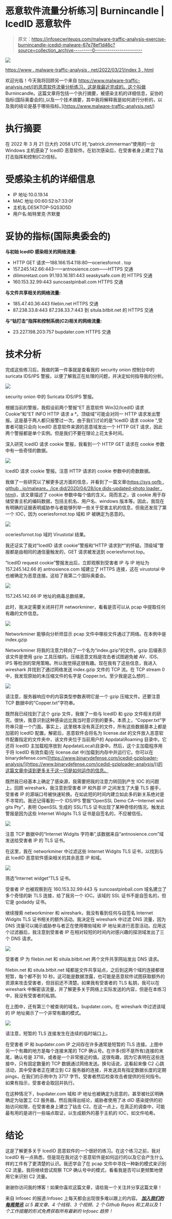 # 恶意软件流量分析练习| Burnincandle | IcedID 恶意软件

> 原文：<https://infosecwriteups.com/malware-traffic-analysis-exercise-burnincandle-icedid-malware-67e78ef1d46c?source=collection_archive---------0----------------------->

![](img/b95421b9cd5c8674651c8d86351030f7.png)

[https://www . malware-traffic-analysis . net/2022/03/21/index 3 . html](https://www.malware-traffic-analysis.net/2022/03/21/index3.html)

欢迎光临！今天我将回顾另一个来自 https://www.malware-traffic-analysis.net/[的恶意软件流量分析练习，这是我最近完成的。这个叫做 Burnincandle。这篇文章将包括一个执行摘要，被感染主机的详细信息，妥协的指标(国际奥委会的),以及一个技术摘要，其中我将解释我是如何进行分析的，以及我的结论是基于哪些指标。](https://www.malware-traffic-analysis.net/)

# **执行摘要**

在 2022 年 3 月 21 日大约 2058 UTC 时,“patrick.zimmerman”使用的一台 Windows 主机感染了 IcedID 恶意软件。在初次感染后，在受害者身上建立了钴打击指挥和控制(C2)信标。

# 受感染主机的详细信息

*   IP 地址:10.0.19.14
*   MAC 地址:00:60:52:b7:33:0f
*   主机名:DESKTOP-5QS3D5D
*   用户名:帕特里克·齐默曼

# 妥协的指标(国际奥委会的)

**与初始 IcedID 感染相关的网络流量:**

*   HTTP GET 请求—188.166.154.118:80—oceriesfornot . top
*   157.245.142.66:443——antnosience.com——HTTPS 交通
*   dilimoretast.com 91.193.16.181:443 seaskysafe.com 的 HTTPS 交通
*   160.153.32.99:443 suncoastpinball.com HTTPS 交通

**与文件共享相关的网络流量:**

*   185.47.40.36:443 filebin.net HTTPS 交通
*   87.238.33.8:443 87.238.33.7:443 到 situla.bitbit.net 的 HTTPS 交通

**与“钴打击”指挥和控制系统(C2)相关的网络流量:**

*   23.227.198.203:757 bupdater.com HTTPS 交通

# **技术分析**

完成这些练习后，我做的第一件事就是查看我的 security onion 控制台中的 suricata IDS/IPS 警报，以便了解我正在处理的问题，并决定如何指导我的分析。

![](img/7d476b1a5415fdac8b768af4f70633fc.png)

security onion 中的 Suricata IDS/IPS 警报。

根据当前的警报，我假设前两个警报“ET 恶意软件 Win32/IcedID 请求 Cookie”和“ET INFO HTTP 请求 a *。顶级域”可能会对同一 HTTP 请求发出警报。这是基于两人都只报警过一次。由于我们讨论的是“IcedID 请求 cookie ”,受害者可能只会向 IcedID 恶意软件来源的恶意域发出一个 HTTP GET 请求，因此两个警报都是单个实例。但是我们不要在理论上花太多时间。

深入研究 IcedID 请求 cookie 警报，我看到一个 HTTP GET 请求在 cookie 参数中有一些奇怪的数据。

![](img/73d92b6ef208901e576a16250f19ba62.png)

IcedID 请求 cookie 警报。注意 HTTP 请求的 cookie 参数中的奇数数据。

我做了一些研究以了解更多这方面的信息，并看到了一篇文章([https://sys opfb . github . io/malware，/ice did/2020/04/28/ice dids-updated-photo loader . html](https://sysopfb.github.io/malware,/icedid/2020/04/28/IcedIDs-updated-photoloader.html))，该文章描述了 cookie 参数中每个值的含义。简而言之，该 cookie 用于存储受害主机的编码数据，包括主机名、用户名、windows 版本等。因此，我现在有明确的证据表明威胁参与者能够列举一些关于受害主机的信息，但我还发现了第一个 IOC，因为 oceriesfornot.top 域和 IP 被确定为恶意的。

![](img/094889647d5d943d5328790a8804c067.png)

oceriesfornot.top 域的 Virustotal 结果。

我还证实了我对“IcedID 请求 cookie”警报和“HTTP 请求到*”的怀疑。顶级域”警报都是由相同的通信量触发的，GET 请求被发送到 oceriesfornot.top。

“IcedID request cookie”警报发出后，立即观察到受害者 IP 与 IP 地址为 157.245.142.66 的 antnosience.com 域建立了 HTTPS 连接，这在 virustotal 中也被确定为恶意连接。这给了我第二个国际奥委会。

![](img/efc1409936e3e9c9d55f141a5337d50c.png)

157.245.142.66 IP 地址的病毒总数结果。

此时，我决定需要关闭并打开 networkminer，看看是否可以从 pcap 中提取任何有趣的文件信息。

![](img/4ab99ff18ef5c36930a057179e826c4b.png)

Networkminer 能够向分析师显示 pcap 文件中哪些文件通过了网络。在本例中是 index.gzip

Networkminer 将我的注意力转向了一个名为“index.gzip”的文件。gzip 后缀表示该文件是使用 gzip 工具压缩的。压缩恶意文档是攻击者试图避免被 AV、IDS、IPS 等检测的常用策略。所以我觉得这很有趣。现在我有了这些信息，我进入 wireshark 并找到了通过网络发送 index.gzip 文件的 TCP 流。在 TCP stream 0 中，我发现原始的未压缩文件的名字是 Copper.txt。至少我是这么想的…

![](img/ed5ec1ee4103c9cdcb85b778df50d9ea.png)

请注意，服务器响应中的内容类型参数表明它是一个 gzip 压缩文件。还要注意 TCP 数据中的“Copper.txt”字符串。

既然我已经找到了这个 gzip 文件，我做了一些与 IcedID 和 gzip 文件相关的研究。很快，我意识到这种感染远比我当时意识到的要多。本质上，“Copper.txt”字符串只是一个门面。事实上，这里根本没有真正的文件，所有这些数据基本上都是加密的 IcedID 配置。解密后，恶意软件会将名为 license.dat 的文件放入恶意软件配置指定的文件夹中，该文件夹位于当前用户的 Appdata\Roaming 目录中。它还将 IcedID 主加载程序放到 Appdata\Local\目录中。然后，这个主加载程序用于将 IcedID 有效负载(在 license.dat 中)加载到内存中并运行它。你可以在 binarydefense.com([https://www.binarydefense.com/icedid-gziploader-analysis/](https://www.binarydefense.com/icedid-gziploader-analysis/))的这篇文章中读到更多关于这一切是如何运作的信息。

既然我已经基本上确定了感染源，我需要把我的注意力转回到产生 IOC 的问题上。回顾 wireshark，我注意到受害者 IP 和外部 IP 之间发生了大量 TLS 握手，受害者 IP 的源端口号被快速轮换。在如此短的时间内建立如此多的新关系绝对是不寻常的。我还记得看到一个 IDS/IPS 警报“OpenSSL Demo CA—Internet wid gits Pty”，表明 OpenSSL 生成的 SSL/TLS 证书出现了某种奇怪的情况。触发此警报是因为这些 Internet Widgits TLS 证书是自签名的，不应被信任。

![](img/0be78e9b3031ccda8806a217baa523bc.png)

注意 TCP 数据中的“Internet Widgits 字符串”,该数据来自“antnosience.com”域发送给受害者 IP 的 TLS 证书。

在这里，我在 networkminer 中过滤这些 Internet Widgits TLS 证书，以找到与此 IcedID 恶意软件感染相关的其余恶意 IP 和域。

![](img/cc9cf930c34cc3337125de6c32ecd809.png)

筛选“Internet widget”TLS 证书。

受害者 IP 也被观察到在 160.153.32.99:443 与 suncoastpinball.com 域名建立了多个奇怪的新 TLS 连接，给了我另一个 IOC。该域的 SSL 证书不是自签名的，但它是 godaddy 证书。

继续搜索 networkminer 和 wireshark，我没有看到任何与自签名 Internet Widgits TLS 证书相关的额外活动。我决定在 wireshark 中过滤 DNS 流量，因为 DNS 流量可以揭示威胁参与者正在使用哪些域和 IP 地址来进行恶意活动。应用这个过滤器后，我注意到受害者 IP 在相对较短的时间内对感兴趣的探测域发出了三个 DNS 请求。

![](img/0858fc3174b9a345a7e84c983004a3f4.png)

受害者 IP 为 filebin.net 和 situla.bitbit.net 两个文件共享网站发出 DNS 请求。

filebin.net 和 situla.bitbit.net 域都是文件共享站点，之后到这两个域的连接都很短暂，每个都不到 10 秒。这可能是数据泄露，也可能是恶意软件试图获取额外的资源来攻击受害者，但目前还不清楚。如果我有受害者的 TLS 私钥，我可以在 wireshark 中解密该流量，并了解更多关于网络上实际发送的内容，但是在本练习中，我没有受害者的私钥。

在上图中，还有第三个被查询的域名，bupdater.com。在 wireshark 中过滤该域的 IP 地址揭示了一个非常有趣的模式。

![](img/2cd96647383180c867005ab20343ffb3.png)

请注意，短暂的 TLS 连接发生在连续的临时端口上。

在受害者 IP 和 bupdater.com IP 之间存在许多通常是短暂的 TLS 连接。上图中另一个有趣的地方是每个连接末尾的 TCP 确认号。在许多(但不是所有)连接的末尾，确认号是 3718，或者是一个非常接近的值。这很有趣，因为它表明在这些连接中，只有固定数量的 TCP 数据通过网络发送。换句话说，这看起来像 C2 心跳活动，其中受害者正在建立到 C2 服务器的连接，并发送具有指定数据长度的定期 pings，在我们的示例中为 3717 字节。受害者然后检查攻击者提供的任何指令。如果有指示，受害者会取回并执行。

在这种情况下，bupdater.com 域和 IP 地址也被确定为恶意的，甚至被社区明确确定为钴罢工 C2 服务器。然后我得出结论，威胁者使用了冰 dID 感染提供的初始访问权限，在受害者身上建立了钴击 C2。在这一点上，在真正的调查中，可能最有用的是进行一些端点取证，以生成额外的基于主机的 IOC，如文件哈希。

# **结论**

这是了解更多关于 IcedID 恶意软件的一个很好的练习。在这个练习之前，我对 IcedID 有一点熟悉，但是现在我对这个恶意软件是如何运行的以及它会产生什么样的工件有了更清楚的认识。我还学会了在 pcap 文件中寻找一种新的模式来识别 C2 流量。我将继续尝试观察 TCP 确认号中的模式，看看我是否可以更频繁地使用它来识别 C2 流量。

谢谢你访问我的博客！如果你喜欢这篇文章，请给我一个关注并分享这篇文章！

来自 Infosec 的报道:Infosec 上每天都会出现很多难以跟上的内容。 [***加入我们的每周简讯***](https://weekly.infosecwriteups.com/) *以 5 篇文章、4 个线程、3 个视频、2 个 Github Repos 和工具以及 1 个工作提醒的形式免费获取所有最新的 Infosec 趋势！*